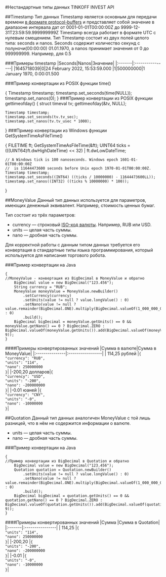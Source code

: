 #Нестандартные типы данных TINKOFF INVEST API

##Timestamp 
Тип данных Timestamp является основным для передачи времени [в формате protoсol-buffers](https://developers.google.com/protocol-buffers/docs/reference/google.protobuf#timestamp) и представляет собой значение в диапазоне интервала дат от 0001-01-01T00:00:00Z до 9999-12-31T23:59:59.999999999Z
Timestamp всегда работает в формате UTC с нулевым смещением. Тип Timestamp состоит из двух полей целого типа:
seconds и nanos. Seconds содержит количество секунд с полуночи(00:00:00) 01.01.1970, а nanos принимает значения от 0 до 999999999. Например, для 0.5 

###Примеры timestamp
|Seconds|Nanos|Значение|
|:-------|:----------------|
|1645718039|0|24 February 2022, 15:53:59.000
|1|500000000|1 January 1970, 0:00:01.500
 

###Пример конвертации из POSIX функции time()

{
    Timestamp timestamp;
    timestamp.set_seconds(time(NULL));
    timestamp.set_nanos(0);
}
###Пример конвертации из POSIX функции gettimeofday()
{
    struct timeval tv;
    gettimeofday(&tv, NULL);

    Timestamp timestamp;
    timestamp.set_seconds(tv.tv_sec);
    timestamp.set_nanos(tv.tv_usec * 1000);
}
###Пример конвертации из Windows функции GetSystemTimeAsFileTime()

{
    FILETIME ft;
    GetSystemTimeAsFileTime(&ft);
    UINT64 ticks = (((UINT64)ft.dwHighDateTime) << 32) | ft.dwLowDateTime;

    // A Windows tick is 100 nanoseconds. Windows epoch 1601-01-01T00:00:00Z
    //  is 11644473600 seconds before Unix epoch 1970-01-01T00:00:00Z.
    Timestamp timestamp;
    timestamp.set_seconds((INT64) ((ticks / 10000000) - 11644473600LL));
    timestamp.set_nanos((INT32) ((ticks % 10000000) * 100));
}

##MoneyValue
Данный тип данных используется для параметров, имеющих денежный эквивалент. Например, стоимость ценных бумаг.

Тип состоит из трёх параметров: 

* currency — строковый [ISO-код валюты](https://ru.wikipedia.org/wiki/ISO_4217). Например, RUB или USD.
* units — целая часть суммы. 
* nano — дробная часть суммы. 

Для корректной работы с данным типом данных требуется его конвертация в стандартные типы языка программирования,
который используется для написания торгового робота. 

###Пример конвертации на Java

    {
    //MoneyValue - конвертация из BigDecimal в MoneyValue и обратно
        BigDecimal value = new BigDecimal("123.456");
        String currency = "RUB";
        MoneyValue moneyValue = MoneyValue.newBuilder() 
            .setCurrency(currency)
            .setUnits(value != null ? value.longValue() : 0)
            .setNano(value != null ? value.remainder(BigDecimal.ONE).multiply(BigDecimal.valueOf(1_000_000_000)).intValue() : 0)
            .build();
        BigDecimal bigDecimal = moneyValue.getUnits() == 0 && moneyValue.getNano() == 0 ? BigDecimal.ZERO : BigDecimal.valueOf(moneyValue.getUnits()).add(BigDecimal.valueOf(moneyValue.getNano(), 9));
    }

####Примеры конвертированных значений 
|Сумма в валюте|Сумма в MoneyValue|
|:---------------|:-----------------|
| 114,25 рублей  |`{`</br>`"currency": "RUB",`</br>`"units": "114",`</br>`"nano": 250000000`</br>`}`|
|-200,20 долларов|`{`</br>`"currency": "USD",`</br>`"units": "-200",`</br>`"nano": -200000000`</br>`}`|
|-0.01 юаней     |`{`</br>`"currency": "CNY",`</br>`"units": "-0",`</br>`"nano": -10000000`</br>`}`|

##Quotation
Данный тип данных аналогичен MoneyValue с той лишь разницей, что в нём не содержится информации о валюте.

* units — целая часть суммы.
* nano — дробная часть суммы. 

###Пример конвертации на Java

    {
    //Пример конвертации из BigDecimal в Quotation и обратно
        BigDecimal value = new BigDecimal("123.456");
        Quotation quotation = Quotation.newBuilder()
            .setUnits(value != null ? value.longValue() : 0)
            .setNano(value != null ? value.remainder(BigDecimal.ONE).multiply(BigDecimal.valueOf(1_000_000_000)).intValue() : 0)
            .build();
        BigDecimal bigDecimal = quotation.getUnits() == 0 && quotation.getNano() == 0 ? BigDecimal.ZERO : BigDecimal.valueOf(quotation.getUnits()).add(BigDecimal.valueOf(quotation.getNano(), 9));
    }

####Примеры конвертированных значений
|Сумма   |Сумма в Quotation|
|:-------|:----------------|
| 114,25 |`{`</br>`"units": "114",`</br>`"nano": 250000000`</br>`}`|
|-200,20 |`{`</br>`"units": "-200",`</br>`"nano": -200000000`</br>`}`|
|-0.01   |`{`</br>`"units": "-0",`</br>`"nano": -10000000`</br>`}`|
